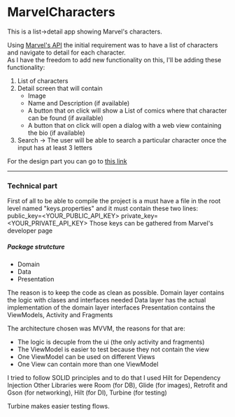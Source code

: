 # MarvelCharacters

This is a list->detail app showing Marvel's characters.

Using [Marvel's API](https://developer.marvel.com/docs) the initial requirement was to have a list of characters and navigate to detail for each character. <br/>
As I have the freedom to add new functionality on this, I'll be adding these functionality:
1. List of characters
2. Detail screen that will contain 
    * Image
    * Name and Description (if available)
    * A button that on click will show a List of comics where that character can be found (if available)
    * A button that on click will open a dialog with a web view containing the bio (if available) 
3. Search -> The user will be able to search a particular character once the input has at least 3 letters


For the design part you can go to [this link](https://github.com/malombardi/MarvelCharacters/wiki/Design-specs)

***

<h3> Technical part </h3>

First of all to be able to compile the project is a must have a file in the root level named "keys.properties" and it must contain these two lines:
public_key=<YOUR_PUBLIC_API_KEY>
private_key=<YOUR_PRIVATE_API_KEY>
Those keys can be gathered from Marvel's developer page

<h5> Package strutcture </h5>

* Domain
* Data
* Presentation

The reason is to keep the code as clean as possible.
Domain layer contains the logic with clases and interfaces needed
Data layer has the actual implementation of the domain layer interfaces
Presentation contains the ViewModels, Activity and Fragments 

The architecture chosen was MVVM, the reasons for that are:
* The logic is decuple from the ui (the only activity and fragments)
* The ViewModel is easier to test because they not contain the view
* One ViewModel can be used on different Views
* One View can contain more than one ViewModel

I tried to follow SOLID principles and to do that I used Hilt for Dependency Injection
Other Libraries were Room (for DB), Glide (for images), Retrofit and Gson (for networking), Hilt (for DI), Turbine (for testing)

Turbine makes easier testing flows.
